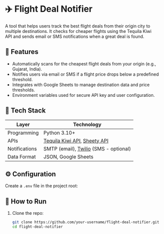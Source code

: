 # ✈️ Flight Deal Notifier

A tool that helps users track the best flight deals from their origin city to multiple destinations. It checks for cheaper flights using the Tequila Kiwi API and sends email or SMS notifications when a great deal is found.


## 📌 Features

- Automatically scans for the cheapest flight deals from your origin (e.g., Gujarat, India).
- Notifies users via email or SMS if a flight price drops below a predefined threshold.
- Integrates with Google Sheets to manage destination data and price thresholds.
- Environment variables used for secure API key and user configuration.


## 🔧 Tech Stack

| Layer         | Technology          |
|---------------|---------------------|
| Programming   | Python 3.10+        |
| APIs          | [Tequila Kiwi API](https://tequila.kiwi.com/), [Sheety API](https://sheety.co/) |
| Notifications | SMTP (email), [Twilio](https://www.twilio.com/) (SMS - optional) |
| Data Format   | JSON, Google Sheets |


## ⚙️ Configuration

Create a `.env` file in the project root:


## 🚀 How to Run

1. Clone the repo:
   ```bash
   git clone https://github.com/your-username/flight-deal-notifier.git
   cd flight-deal-notifier
